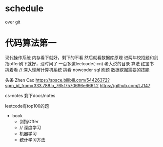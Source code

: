# schedule


over
    git


# 代码算法第一

现代操作系统 内存看下就好，剩下的不看
然后就看数据库原理
进两年校招题和剑指offer刷下就好，没时间了 一百多道leetcode(-cn)
    老大说的目录
    算法 红宝书 挑着看
// 深入理解计算机系统  挑看
nowcoder sql 刷题
数据挖掘需要的技能


头条 Zhen Cao
https://space.bilibili.com/54426372?spm_id_from=333.788.b_765f7570696e666f.2
https://github.com/LJ147

cs-notes 剩下docs/notes

leetcode有top100的题

- book
  - 剑指Offer
  - // 深度学习
  - 机器学习
  - 统计学习方法
